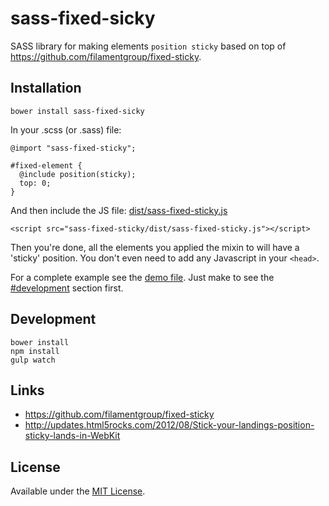 sass-fixed-sicky
================

SASS library for making elements `position sticky` based on top of https://github.com/filamentgroup/fixed-sticky.

## Installation
````
bower install sass-fixed-sicky
````

In your .scss (or .sass) file:
````
@import "sass-fixed-sticky";

#fixed-element {
  @include position(sticky);
  top: 0;
}

````

And then include the JS file: [dist/sass-fixed-sticky.js](./dist/sass-fixed-sticky.js)

````
<script src="sass-fixed-sticky/dist/sass-fixed-sticky.js"></script>
````

Then you're done, all the elements you applied the mixin to will have a 'sticky' position. You don't even need to add any Javascript in your `<head>`.

For a complete example see the [demo file](./test/demo.html). Just make to see the [#development](#development) section first.

## Development

````
bower install
npm install
gulp watch
````


## Links
* https://github.com/filamentgroup/fixed-sticky
* http://updates.html5rocks.com/2012/08/Stick-your-landings-position-sticky-lands-in-WebKit


## License
Available under the [MIT License](LICENSE.md).
